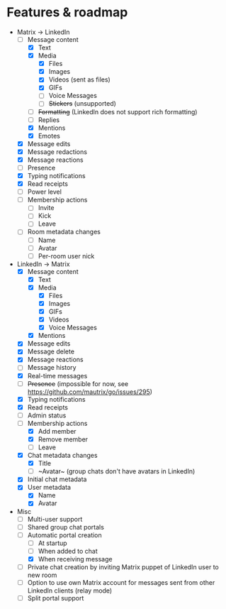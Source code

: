# Features & roadmap

* Matrix → LinkedIn
  * [ ] Message content
    * [x] Text
    * [x] Media
      * [x] Files
      * [x] Images
      * [x] Videos (sent as files)
      * [x] GIFs
      * [ ] Voice Messages
      * [ ] ~~Stickers~~ (unsupported)
    * [ ] ~~Formatting~~ (LinkedIn does not support rich formatting)
    * [ ] Replies
    * [x] Mentions
    * [x] Emotes
  * [x] Message edits
  * [x] Message redactions
  * [x] Message reactions
  * [ ] Presence
  * [x] Typing notifications
  * [x] Read receipts
  * [ ] Power level
  * [ ] Membership actions
    * [ ] Invite
    * [ ] Kick
    * [ ] Leave
  * [ ] Room metadata changes
    * [ ] Name
    * [ ] Avatar
    * [ ] Per-room user nick
* LinkedIn → Matrix
  * [x] Message content
    * [x] Text
    * [x] Media
      * [x] Files
      * [x] Images
      * [x] GIFs
      * [x] Videos
      * [x] Voice Messages
    * [x] Mentions
  * [x] Message edits
  * [x] Message delete
  * [x] Message reactions
  * [ ] Message history
  * [x] Real-time messages
  * [ ] ~~Presence~~ (impossible for now, see https://github.com/mautrix/go/issues/295)
  * [x] Typing notifications
  * [x] Read receipts
  * [ ] Admin status
  * [ ] Membership actions
    * [x] Add member
    * [x] Remove member
    * [ ] Leave
  * [x] Chat metadata changes
    * [x] Title
    * [ ] ~Avatar~ (group chats don't have avatars in LinkedIn)
  * [x] Initial chat metadata
  * [x] User metadata
    * [x] Name
    * [x] Avatar
* Misc
  * [ ] Multi-user support
  * [ ] Shared group chat portals
  * [ ] Automatic portal creation
    * [ ] At startup
    * [ ] When added to chat
    * [x] When receiving message
  * [ ] Private chat creation by inviting Matrix puppet of LinkedIn user to new room
  * [ ] Option to use own Matrix account for messages sent from other LinkedIn clients (relay mode)
  * [ ] Split portal support
